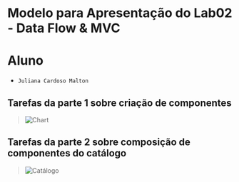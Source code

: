 # Modelo para Apresentação do Lab02 - Data Flow & MVC

# Aluno
* `Juliana Cardoso Malton`

## Tarefas da parte 1 sobre criação de componentes

> ![Chart](components-1-chart-single-class.ipynb)

## Tarefas da parte 2 sobre composição de componentes do catálogo

> ![Catálogo](components-4-catalog.ipynb)

